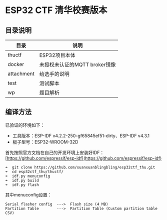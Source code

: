 # ESP32 CTF 清华校赛版本

## 目录说明


| 目录       | 说明                          |
| ---------- | ----------------------------- |
| thuctf     | ESP32项目本体                 |
| docker     | 未授权未认证的MQTT broker镜像 |
| attachment | 给选手的说明                  |
| test       | 测试脚本                      |
| wp         | 题目解析                      |

## 编译方法

已验证的环境如下：

- 工具版本：ESP-IDF v4.2.2-250-gf65845ef51-dirty、ESP-IDF v4.3.1
- 板子型号：ESP32-WROOM-32D

首先按照官方文档在自己的开发环境上安装好IDF：[https://github.com/espressif/esp-idf](https://github.com/espressif/esp-idf)

```
➜  git clone https://github.com/xuanxuanblingbling/esp32ctf_thu.git
➜  cd esp32ctf_thu/thuctf/
➜  idf.py menuconfig 
➜  idf.py build 
➜  idf.py flash 
```

其中menuconfig设置：

```
Serial flasher config  --->  Flash size (4 MB) 
Partition Table        --->  Partition Table (Custom partition table CSV)
```